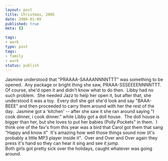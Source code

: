 ```yaml
---
layout: post
title: Christmas, 2005
date: 2006-01-09
published: true
meta: {}

tags:
- work
type: post
tags:
- family
- work
status: publish
---
```

<div>Jasmine understood that "PRAAAA-SAAAANNNNTTT" was something to be opened.  Any package or bright thing she saw, PRAAA-SSSEEEENNNNTTT.  Of course, she&#039;d open it and didn&#039;t know what to do then.  Libby had no such problem.  She needed Jazz to help her open it, but after that, she understood it was a toy.  Every doll she got she&#039;d look and say "BAAA-BEEE" and then proceeded to carry them around with her the rest of the day.  Jasmine got a &#039;kitchen&#039; -- after she saw it she ran around saying "I cook dinner, i cook dinner." while Libby got a doll house.  The doll house is bigger than her, but she loves to put her babies (Polly Pockets" in them.  I think one of the fav&#039;s from this year was a bird that Carol got them that sang "Happy and know it"  It&#039;s amazing how well those things sound now (it&#039;s probably a little MP3 player inside it".  Over and Over and Over again they press it&#039;s hand so they can hear it sing and see it jump.</div><div>Both girls got pretty sick over the holidays, caught whatever was going around.</div>
